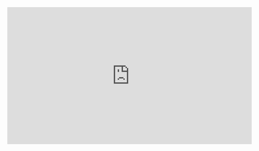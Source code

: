 ﻿
<iframe width="560" height="315" src="https://www.youtube.com/embed/9ab4lf7afTk" frameborder="0" allowfullscreen></iframe>